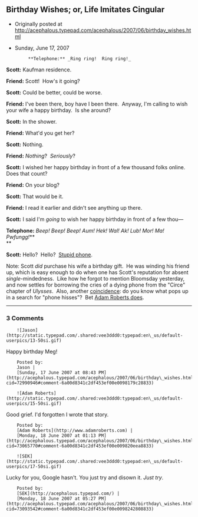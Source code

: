## Birthday Wishes; or, Life Imitates Cingular

 * Originally posted at http://acephalous.typepad.com/acephalous/2007/06/birthday_wishes.html
 * Sunday, June 17, 2007



			**Telephone:** _Ring ring!  Ring ring!_

**Scott:** Kaufman residence.

**Friend:** Scott!  How's it going?

**Scott:** Could be better, could be worse.

**Friend:** I've been there, boy have I been there.  Anyway, I'm calling to wish your wife a happy birthday.  Is she around?

**Scott:** In the shower.

**Friend:** What'd you get her?

**Scott:** Nothing.

**Friend:** _Nothing_?  _Seriously_?

**Scott:** I wished her happy birthday in front of a few thousand folks online.  Does that count?

**Friend:** On your blog?

**Scott:** That would be it.

**Friend:** I read it earlier and didn't see anything up there.

**Scott:** I said I'm _going_ to wish her happy birthday in front of a few thou—

**Telephone:** _Beep! Beep! Beep! Aum! Hek! Wal! Ak! Lub! Mor! Ma! Pwfungg!_**  
**

**Scott:** Hello?  Hello?  [Stupid phone](http://www.youtube.com/results?search\_query=dropped+calls).

Note: Scott _did_ purchase his wife a birthday gift.  He was winding his friend up, which is easy enough to do when one has Scott's reputation for 
absent
 _single_-mindedness.  Like how he forgot to mention Bloomsday yesterday, and now settles for borrowing the cries of a dying phone from the "Circe" chapter of _Ulysses_.  Also, another [coincidence](http://acephalous.typepad.com/acephalous/2007/06/meaningful\_sync.html): do you know what pops up in a search for "phone hisses"?  Bet [Adam Roberts does](http://72.14.205.104/search?q=cache:lhKD-VDi3iwJ:www.infinityplus.co.uk/stories/timetelephone.htm+phone+hisses).

		

* * *

### 3 Comments 

		

                
[]()

	

		![Jason](http://static.typepad.com/.shared:vee3ddd0:typepad:en\_us/default-userpics/13-50si.gif)
	

	

		

Happy birthday Meg!

	

		Posted by:
		Jason |
		[Sunday, 17 June 2007 at 08:43 PM](http://acephalous.typepad.com/acephalous/2007/06/birthday\_wishes.html?cid=72990946#comment-6a00d8341c2df453ef00e0098179c28833)

[]()

	

		![Adam Roberts](http://static.typepad.com/.shared:vee3ddd0:typepad:en\_us/default-userpics/15-50si.gif)
	

	

		

Good grief.  I'd forgotten I wrote that story.

	

		Posted by:
		[Adam Roberts](http://www.adamroberts.com) |
		[Monday, 18 June 2007 at 01:13 PM](http://acephalous.typepad.com/acephalous/2007/06/birthday\_wishes.html?cid=73065770#comment-6a00d8341c2df453ef00e009820eea8833)

[]()

	

		![SEK](http://static.typepad.com/.shared:vee3ddd0:typepad:en\_us/default-userpics/17-50si.gif)
	

	

		

Lucky for you, Google hasn't.  You just try and disown it.  _Just try_.

	

		Posted by:
		[SEK](http://acephalous.typepad.com/) |
		[Monday, 18 June 2007 at 05:27 PM](http://acephalous.typepad.com/acephalous/2007/06/birthday\_wishes.html?cid=73093542#comment-6a00d8341c2df453ef00e0098242808833)

		

        